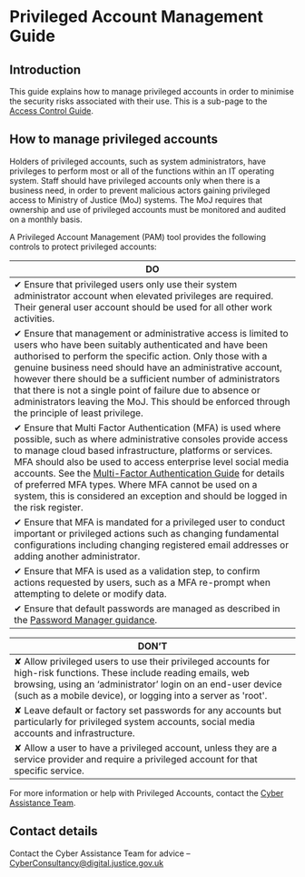 # Privileged Account Management Guide

## Introduction

This guide explains how to manage privileged accounts in order to minimise the security risks associated with their use. This is a sub-page to the [Access Control Guide](access-control-guide.md).

## How to manage privileged accounts

Holders of privileged accounts, such as system administrators, have privileges to perform most or all of the functions within an IT operating system. Staff should have privileged accounts only when there is a business need, in order to prevent malicious actors gaining privileged access to Ministry of Justice \(MoJ\) systems. The MoJ requires that ownership and use of privileged accounts must be monitored and audited on a monthly basis.

A Privileged Account Management \(PAM\) tool provides the following controls to protect privileged accounts:

|DO|
|--|
|✔ Ensure that privileged users only use their system administrator account when elevated privileges are required. Their general user account should be used for all other work activities.|
|✔ Ensure that management or administrative access is limited to users who have been suitably authenticated and have been authorised to perform the specific action. Only those with a genuine business need should have an administrative account, however there should be a sufficient number of administrators that there is not a single point of failure due to absence or administrators leaving the MoJ. This should be enforced through the principle of least privilege.|
|✔ Ensure that Multi Factor Authentication \(MFA\) is used where possible, such as where administrative consoles provide access to manage cloud based infrastructure, platforms or services. MFA should also be used to access enterprise level social media accounts. See the [Multi-Factor Authentication Guide](multi-factor-authentication-mfa-guide.md) for details of preferred MFA types. Where MFA cannot be used on a system, this is considered an exception and should be logged in the risk register.|
|✔ Ensure that MFA is mandated for a privileged user to conduct important or privileged actions such as changing fundamental configurations including changing registered email addresses or adding another administrator.|
|✔ Ensure that MFA is used as a validation step, to confirm actions requested by users, such as a MFA re-prompt when attempting to delete or modify data.|
|✔ Ensure that default passwords are managed as described in the [Password Manager guidance](password-managers.md).|

|DON’T|
|-----|
|✘ Allow privileged users to use their privileged accounts for high-risk functions. These include reading emails, web browsing, using an ‘administrator’ login on an end-user device \(such as a mobile device\), or logging into a server as 'root'.|
|✘ Leave default or factory set passwords for any accounts but particularly for privileged system accounts, social media accounts and infrastructure.|
|✘ Allow a user to have a privileged account, unless they are a service provider and require a privileged account for that specific service.|

For more information or help with Privileged Accounts, contact the [Cyber Assistance Team](mailto:CyberConsultancy@digital.justice.gov.uk).

## Contact details

Contact the Cyber Assistance Team for advice – [CyberConsultancy@digital.justice.gov.uk](mailto:CyberConsultancy@digital.justice.gov.uk)

